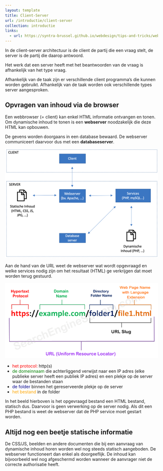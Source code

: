 ```yaml
---
layout: template
title: Client-Server
url: /introductie/client-server
collection: introductie
links:
  - url: https://syntra-brussel.github.io/webdesign/tips-and-tricks/website-online-zetten
---
```

In de client-server architectuur is de client de partij die een vraag stelt, de server is de partij die daarop antwoord.

Het werk dat een server heeft met het beantwoorden van de vraag is afhankelijk van het type vraag.

Afhankelijk van de taak zijn er verschillende client programma’s die kunnen worden gebruikt. Afhankelijk van de taak worden ook verschillende types server aangesproken.

## Opvragen van inhoud via de browser
Een webbrowser (= client) kan enkel HTML informatie ontvangen en tonen. Om dynamische inhoud te tonen is een <strong>webserver</strong> noodzakelijk die deze HTML kan opbouwen. 

De gevens worden doorgaans in een database bewaard. De webserver communiceert daarvoor dus met een <strong>databaseserver</strong>.

<img src="images/client_server.png" />

Aan de hand van de URL weet de webserver wat wordt opgevraagd en welke services nodig zijn om het resultaat (HTML) ge verkrijgen dat moet worden terug gestuurd.

<img src="images/url.png" />

<ul>
  <li><span style="color: red">het protocol:</span> http(s)</li>
  <li><span style="color: green">de domeinnaam</span> die achterliggend verwijst naar een IP adres (elke publieke server heeft een publiek IP adres) en een plekje op de server waar de bestanden staan</li>
  <li><span style="color: darkblue">de folder</span> binnen het gereserveerde plekje op de server</li>
  <li><span style="color: orange">het bestand</span> in de folder</li>
</ul>

In het beeld hierboven is het opgevraagd bestand een HTML bestand, statisch dus. Daarvoor is geen verwerking op de server nodig. Als dit een PHP bestand is weet de webserver dat de PHP service moet gestart worden.

## Altijd nog een beetje statische informatie

De CSS/JS, beelden en andere documenten die bij een aanvraag van dynamische inhoud horen worden wel nog steeds statisch aangeboden. De webserver functioneert dan enkel als doorgeeflijk. De inhoud kan bijvoorbeeld wel nog afgeschermd worden wanneer de aanvrager niet de correcte authorisatie heeft.

